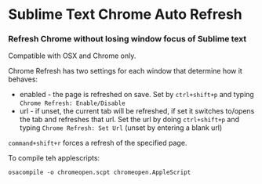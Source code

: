 # Sublime Text Chrome Auto Refresh
### Refresh Chrome without losing window focus of Sublime text

Compatible with OSX and Chrome only.

Chrome Refresh has two settings for each window that determine how it behaves:

- enabled - the page is refreshed on save. Set by `ctrl+shift+p` and typing `Chrome Refresh: Enable/Disable`
- url - if unset, the current tab will be refreshed, if set it switches to/opens the tab and refreshes that url. Set the url by doing `ctrl+shift+p` and typing `Chrome Refresh: Set Url` (unset by entering a blank url)

`command+shift+r` forces a refresh of the specified page.

To compile teh applescripts:

    osacompile -o chromeopen.scpt chromeopen.AppleScript